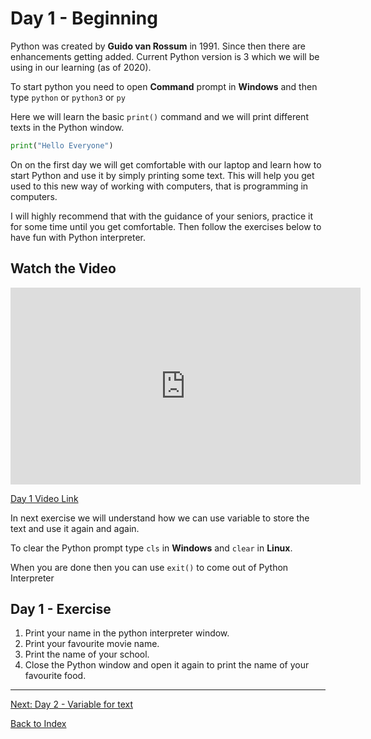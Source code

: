 # Day 1 - Beginning

Python was created by **Guido van Rossum** in 1991. Since then there are enhancements getting added. Current Python version is 3 which we will be using in our learning (as of 2020).

To start python you need to open **Command** prompt in **Windows** and then type `python` or `python3` or `py`

Here we will learn the basic `print()` command and we will print different texts in the Python window.

```python
print("Hello Everyone")
```

On on the first day we will get comfortable with our laptop and learn how to start Python and use it by simply printing some text. This will help you get used to this new way of working with computers, that is programming in computers.

I will highly recommend that with the guidance of your seniors, practice it for some time until you get comfortable. Then follow the exercises below to have fun with Python interpreter.

## Watch the Video

<iframe width="560" height="315" src="https://www.youtube.com/embed/suuy827J18A" frameborder="0" allow="accelerometer; autoplay; encrypted-media; gyroscope; picture-in-picture" allowfullscreen></iframe>

[Day 1 Video Link](https://www.youtube.com/watch?v=suuy827J18A)

In next exercise we will understand how we can use variable to store the text and use it again and again.

To clear the Python prompt type `cls` in **Windows** and `clear` in **Linux**.

When you are done then you can use ```exit()``` to come out of Python Interpreter

## Day 1 - Exercise

1. Print your name in the python interpreter window.
2. Print your favourite movie name.
3. Print the name of your school.
4. Close the Python window and open it again to print the name of your favourite food.

---
[Next: Day 2 - Variable for text](02-day02.md)

[Back to Index](index.md)
